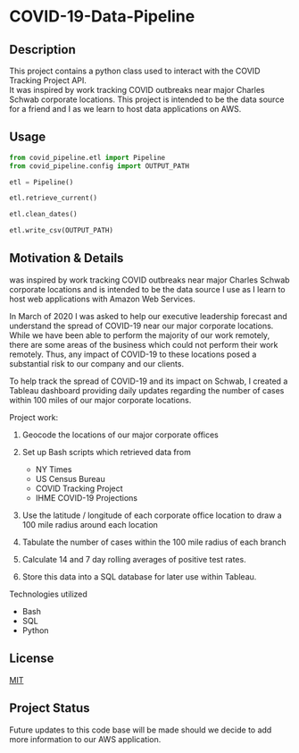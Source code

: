 # COVID-19-Data-Pipeline

## Description
This project contains a python class used to interact with the COVID Tracking Project API.  
It was inspired by work tracking COVID outbreaks near major Charles Schwab corporate locations.
This project is intended to be the data source for a friend and I as we learn to host data applications
on AWS.


## Usage

```python
from covid_pipeline.etl import Pipeline
from covid_pipeline.config import OUTPUT_PATH

etl = Pipeline()

etl.retrieve_current()

etl.clean_dates()

etl.write_csv(OUTPUT_PATH)
```


## Motivation & Details
was inspired by work tracking COVID outbreaks near major Charles Schwab corporate locations and is intended
to be the data source I use as I learn to host web applications with Amazon Web Services.  

In March of 2020 I was asked to help our executive leadership forecast and understand the spread of COVID-19 near our 
major corporate locations.  While we have been able to perform the majority of our work remotely, there are some areas
of the business which could not perform their work remotely.  Thus, any impact of COVID-19 to these locations posed
a substantial risk to our company and our clients.  

To help track the spread of COVID-19 and its impact on Schwab, I created a Tableau dashboard providing
daily updates regarding the number of cases within 100 miles of our major corporate locations.

Project work:
1. Geocode the locations of our major corporate offices
2. Set up Bash scripts which retrieved data from 
    - NY Times
    - US Census Bureau
    - COVID Tracking Project
    - IHME COVID-19 Projections
    
3. Use the latitude / longitude of each corporate office location to draw a 100 mile radius around each location
4. Tabulate the number of cases within the 100 mile radius of each branch
5. Calculate 14 and 7 day rolling averages of positive test rates.
5. Store this data into a SQL database for later use within Tableau.

Technologies utilized
- Bash
- SQL
- Python

## License
[MIT](https://choosealicense.com/licenses/mit/)

## Project Status
Future updates to this code base will be made should we decide to add more
information to our AWS application.